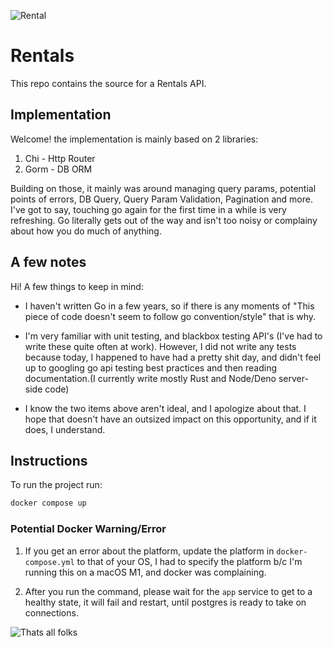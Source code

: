 ![Rental](https://static.wikia.nocookie.net/breakingbad/images/d/d6/RV.jpg/revision/latest?cb=20130724193305)

# Rentals

This repo contains the source for a Rentals API.

## Implementation

Welcome! the implementation is mainly based on 2 libraries:

1. Chi - Http Router
2. Gorm - DB ORM

Building on those, it mainly was around managing query params, potential points of
errors, DB Query, Query Param Validation, Pagination and more. I've got to say, touching go again
for the first time in a while is very refreshing. Go literally gets out of the way and
isn't too noisy or complainy about how you do much of anything.

## A few notes

Hi! A few things to keep in mind:

- I haven't written Go in a few years, so if there is any moments
  of "This piece of code doesn't seem to follow go convention/style" that is why.

- I'm very familiar with unit testing, and blackbox testing API's
  (I've had to write these quite often at work). However, I did not write
  any tests because today, I happened to have had a pretty shit day, and didn't feel up to
  googling go api testing best practices and then reading documentation.(I currently write mostly Rust and Node/Deno server-side code)

- I know the two items above aren't ideal, and I apologize about that. I hope that doesn't have an outsized impact on this opportunity, and if it does, I understand.

## Instructions

To run the project run:

```sh
docker compose up
```

### Potential Docker Warning/Error

1. If you get an error about the platform, update the platform in `docker-compose.yml` to that of your OS, I had to
   specify the platform b/c I'm running this on a macOS M1, and docker was complaining.

2. After you run the command, please wait for the `app` service to get to a healthy state, it will fail and restart, until
   postgres is ready to take on connections.

![Thats all folks](https://i.ytimg.com/vi/AYZz_qYw_j4/maxresdefault.jpg)
